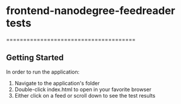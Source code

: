 # frontend-nanodegree-feedreader tests
======================================

## Getting Started

In order to run the application:
 1. Navigate to the application's folder
 2. Double-click index.html to open in your favorite browser
 3. Either click on a feed or scroll down to see the test results